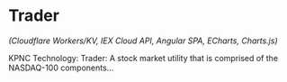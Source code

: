 # Trader

*(Cloudflare Workers/KV, IEX Cloud API, Angular SPA, ECharts, Charts.js)*

KPNC Technology: Trader: A stock market utility that is comprised of the NASDAQ-100 components...
